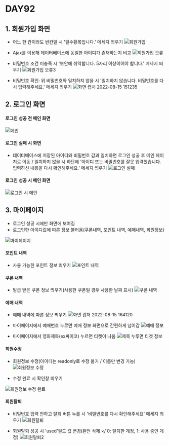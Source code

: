 # DAY92

## 1. 회원가입 화면

* 어느 한 칸이라도 빈칸일 시 '필수황목입니다.' 메세지 띄우기
![회원가입](https://user-images.githubusercontent.com/103159709/184588880-29ea09d4-cfc3-466e-848f-b8bc7b8feef8.png)

* Ajax를 이용해 데이터베이스에 동일한 아이디가 존재하는지 비교
![회원가입 오류](https://user-images.githubusercontent.com/103159709/184589002-c80c26bd-6c9c-4dc3-a74f-1ee2141f0560.png)

* 비밀번호 조건 미충족 시 '보안에 취약합니다. 5자리 이상이어야 합니다.' 메세지 띄우기
![회원가입 오류3](https://user-images.githubusercontent.com/103159709/184589156-f0efc88c-cc86-4211-a7d9-1932b155fffa.png)

* 비밀번호 확인: 위 비밀번호와 일치하지 않을 시 '일치하지 않습니다. 비밀번호를 다시 입력해주세요.' 메세지 띄우기
 ![화면 캡처 2022-08-15 151235](https://user-images.githubusercontent.com/103159709/184589362-0eacb31c-ea22-45c7-b38c-cb2f8c03ad15.png)

## 2. 로그인 화면 

#### 로그인 성공 전 메인 화면
 ![메인](https://user-images.githubusercontent.com/103159709/184587001-baaed115-59d8-4e4e-8124-9526465136d4.png)

#### 로그인 실패 시 화면 
* 데이터베이스에 저장된 아이디와 비밀번호 값과 일치하면 로그인 성공 후 메인 페이지로 이동 / 일치하지 않을 시 하단에 '아이디 또는 비밀번호를 잘못 입력했습니다. 입력하신 내용을 다시 확인해주세요.' 메세지 띄우기
![로그인 실패](https://user-images.githubusercontent.com/103159709/184592866-08a3b2cd-30a8-42ad-a89e-fe404d2816f2.png)

#### 로그인 성공 시 메인 화면 
 ![로그인 시 메인](https://user-images.githubusercontent.com/103159709/184587306-a4b96cc2-fa53-469d-b7b4-a25f4fd4b4df.png)

## 3. 마이페이지

* 로그인 성공 시에만 화면에 보여짐
* 로그인한 아이디값에 따른 정보 불러옴(쿠폰내역, 포인트 내역, 예매내역, 회원정보)

![마이페이지](https://user-images.githubusercontent.com/103159709/184587770-8cf97d89-0dd1-4ff6-89f6-ad2fc66b738b.png)

#### 포인트 내역
* 사용 가능한 포인트 정보 띄우기
![포인트 내역](https://user-images.githubusercontent.com/103159709/184595968-e627815a-412c-48db-b3a5-d48bd0528aec.png)

#### 쿠폰 내역
* 발급 받은 쿠폰 정보 띄우기(사용한 쿠폰일 경우 사용한 날짜 표시)
![쿠폰 내역](https://user-images.githubusercontent.com/103159709/184596083-4617f312-9d24-414b-b6d3-09a962682b7f.png)

#### 예매 내역
* 예매 내역에 따른 정보 띄우기
![화면 캡처 2022-08-15 164120](https://user-images.githubusercontent.com/103159709/184596605-065fa7eb-465e-428c-9793-e7f4a037ecd8.png)

* 마이페이지에서 예매번호 누르면 예매 정보 화면으로 간편하게 넘어감
![예매 정보](https://user-images.githubusercontent.com/103159709/184600810-59bbd238-0341-4345-bd61-9738070a071b.png)

* 마이페이지에서 영화제목(ex싸이코) 누르면 티켓이 나옴
![제목 누루면 티겟 정보](https://user-images.githubusercontent.com/103159709/184601356-d75746c2-6539-4a90-8299-e07aa5c8029c.png)

#### 회원수정
* 회원정보 수정(아이디는 readonly로 수정 불가 / 이름만 변경 가능)
![회원정보 수정](https://user-images.githubusercontent.com/103159709/184601776-d6288dcd-0354-4bb5-94aa-8b1d754e29c5.png)

* 수정 완료 시 확인창 띄우기

![회원정보 수정 완료](https://user-images.githubusercontent.com/103159709/184603639-24e37648-b21a-49ba-9a12-ee0ee9e75aab.png)

#### 회원탈퇴
* 비밀번호 입력 안하고 탈퇴 버튼 누를 시 '비밀번호를 다시 확인해주세요' 메세지 띄우기
![회원탈퇴](https://user-images.githubusercontent.com/103159709/184588051-364001e8-ad64-4b91-9625-012369aa7c5d.png)

* 회원탈퇴 성공 시 'used'필드 값 변경(완전 삭제 ×/ 0: 탈퇴한 계정, 1: 사용 중인 계정) 
![회원탈퇴2](https://user-images.githubusercontent.com/103159709/184588283-c7794aaf-8c7e-4fde-a7ba-b9c5cd2fda95.png)

